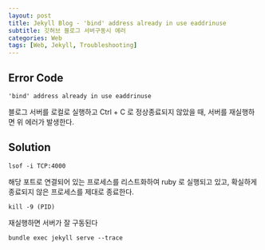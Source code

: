 ```yaml
---
layout: post
title: Jekyll Blog - 'bind' address already in use eaddrinuse
subtitle: 깃허브 블로그 서버구동시 에러
categories: Web
tags: [Web, Jekyll, Troubleshooting]
---
```


## Error Code
```
'bind' address already in use eaddrinuse 
```
블로그 서버를 로컬로 실행하고 Ctrl + C 로 정상종료되지 않았을 때, 서버를 재실행하면 위 에러가 발생한다.


## Solution
```
lsof -i TCP:4000
```
해당 포트로 연결되어 있는 프로세스를 리스트화하여 
ruby 로 실행되고 있고, 확실하게 종료되지 않은 프로세스를 제대로 종료한다.

```
kill -9 (PID)
```

재실행하면 서버가 잘 구동된다
```
bundle exec jekyll serve --trace
```